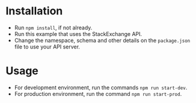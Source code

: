 # Installation
* Run `npm install`, if not already.
* Run this example that uses the StackExchange API.
* Change the namespace, schema and other details on the `package.json` file to use your API server.

# Usage
* For development environment, run the commands `npm run start-dev`.
* For production environment, run the command `npm run start-prod`.
